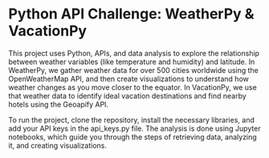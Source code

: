 # Python API Challenge: WeatherPy & VacationPy

This project uses Python, APIs, and data analysis to explore the relationship between weather variables (like temperature and humidity) and latitude. In WeatherPy, we gather weather data for over 500 cities worldwide using the OpenWeatherMap API, and then create visualizations to understand how weather changes as you move closer to the equator. In VacationPy, we use that weather data to identify ideal vacation destinations and find nearby hotels using the Geoapify API.

To run the project, clone the repository, install the necessary libraries, and add your API keys in the api_keys.py file. The analysis is done using Jupyter notebooks, which guide you through the steps of retrieving data, analyzing it, and creating visualizations.
